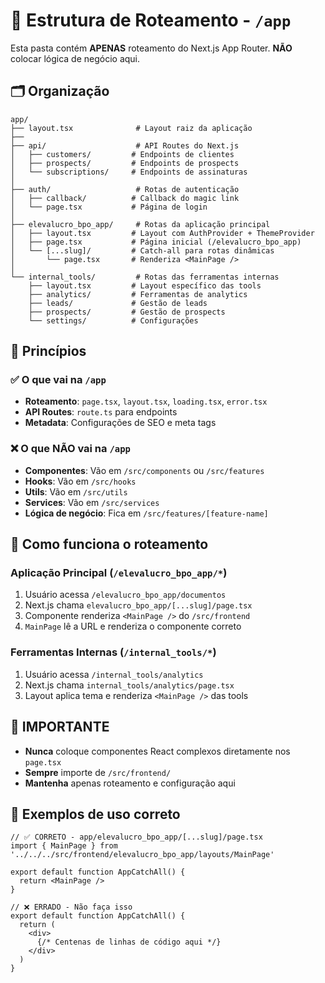 # 📁 Estrutura de Roteamento - `/app`

Esta pasta contém **APENAS** roteamento do Next.js App Router. **NÃO** colocar lógica de negócio aqui.

## 🗂️ Organização

```
app/
├── layout.tsx              # Layout raiz da aplicação
├── 
├── api/                    # API Routes do Next.js
│   ├── customers/         # Endpoints de clientes
│   ├── prospects/         # Endpoints de prospects
│   └── subscriptions/     # Endpoints de assinaturas
│
├── auth/                   # Rotas de autenticação
│   ├── callback/          # Callback do magic link
│   └── page.tsx           # Página de login
│
├── elevalucro_bpo_app/     # Rotas da aplicação principal
│   ├── layout.tsx         # Layout com AuthProvider + ThemeProvider
│   ├── page.tsx           # Página inicial (/elevalucro_bpo_app)
│   └── [...slug]/         # Catch-all para rotas dinâmicas
│       └── page.tsx       # Renderiza <MainPage />
│
└── internal_tools/         # Rotas das ferramentas internas
    ├── layout.tsx         # Layout específico das tools
    ├── analytics/         # Ferramentas de analytics
    ├── leads/             # Gestão de leads
    ├── prospects/         # Gestão de prospects
    └── settings/          # Configurações
```

## 🎯 Princípios

### ✅ O que vai na `/app`
- **Roteamento**: `page.tsx`, `layout.tsx`, `loading.tsx`, `error.tsx`
- **API Routes**: `route.ts` para endpoints
- **Metadata**: Configurações de SEO e meta tags

### ❌ O que NÃO vai na `/app`
- **Componentes**: Vão em `/src/components` ou `/src/features`
- **Hooks**: Vão em `/src/hooks`
- **Utils**: Vão em `/src/utils`
- **Services**: Vão em `/src/services`
- **Lógica de negócio**: Fica em `/src/features/[feature-name]`

## 🔄 Como funciona o roteamento

### Aplicação Principal (`/elevalucro_bpo_app/*`)
1. Usuário acessa `/elevalucro_bpo_app/documentos`
2. Next.js chama `elevalucro_bpo_app/[...slug]/page.tsx`
3. Componente renderiza `<MainPage />` do `/src/frontend`
4. `MainPage` lê a URL e renderiza o componente correto

### Ferramentas Internas (`/internal_tools/*`)
1. Usuário acessa `/internal_tools/analytics` 
2. Next.js chama `internal_tools/analytics/page.tsx`
3. Layout aplica tema e renderiza `<MainPage />` das tools

## 🚨 IMPORTANTE

- **Nunca** coloque componentes React complexos diretamente nos `page.tsx`
- **Sempre** importe de `/src/frontend/` 
- **Mantenha** apenas roteamento e configuração aqui

## 📝 Exemplos de uso correto

```tsx
// ✅ CORRETO - app/elevalucro_bpo_app/[...slug]/page.tsx
import { MainPage } from '../../../src/frontend/elevalucro_bpo_app/layouts/MainPage'

export default function AppCatchAll() {
  return <MainPage />
}
```

```tsx
// ❌ ERRADO - Não faça isso
export default function AppCatchAll() {
  return (
    <div>
      {/* Centenas de linhas de código aqui */}
    </div>
  )
}
```